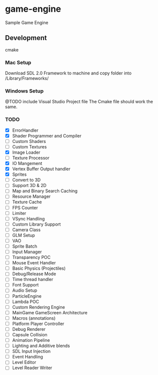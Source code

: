 # game-engine
Sample Game Engine


## Development

cmake

### Mac Setup

Download SDL 2.0 Framework to machine and copy folder into /Library/Frameworks/

### Windows Setup
@TODO include Visual Studio Project file
The Cmake file should work the same.

### TODO

- [x] ErrorHandler
- [x] Shader Programmer and Compiler
- [ ] Custom Shaders
- [ ] Custom Textures
- [x] Image Loader
- [ ] Texture Processor
- [x] IO Mangement
- [x] Vertex Buffer Output handler
- [x] Sprites
- [ ] Convert to 3D
- [ ] Support 3D & 2D
- [ ] Map and Binary Search Caching
- [ ] Resource Manager
- [ ] Texture Cache
- [ ] FPS Counter
- [ ] Limiter
- [ ] VSync Handling
- [ ] Custom Library Support
- [ ] Camera Class
- [ ] GLM Setup
- [ ] VAO
- [ ] Sprite Batch
- [ ] Input Manager
- [ ] Transparency POC
- [ ] Mouse Event Handler
- [ ] Basic Physics (Projectiles)
- [ ] Debug/Release Mode
- [ ] Time thread handler
- [ ] Font Support
- [ ] Audio Setup
- [ ] ParticleEngine
- [ ] Lambda POC
- [ ] Custom Rendering Engine
- [ ] MainGame GameScreen Architecture
- [ ] Macros (annotations)
- [ ] Platform Player Controller
- [ ] Debug Renderer
- [ ] Capsule Collision
- [ ] Animation Pipeline
- [ ] Lighting and Additive blends
- [ ] SDL Input Injection
- [ ] Event Handling
- [ ] Level Editor
- [ ] Level Reader Writer